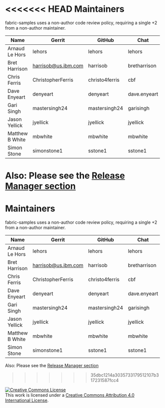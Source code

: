 <<<<<<< HEAD
Maintainers
===========

fabric-samples uses a non-author code review policy, requiring a single +2 from a non-author maintainer.

| Name                      | Gerrit              | GitHub           | Chat           | email                               |
|---------------------------|---------------------|------------------|----------------|-------------------------------------|
| Arnaud Le Hors            | lehors              | lehors           | lehors         | lehors@us.ibm.com                   |
| Bret Harrison             | harrisob@us.ibm.com | harrisob         | bretharrison   | harrisob@us.ibm.com                |
| Chris Ferris              | ChristopherFerris   | christo4ferris   | cbf            | chris.ferris@gmail.com              |
| Dave Enyeart              | denyeart            | denyeart         | dave.enyeart   | enyeart@us.ibm.com                  |
| Gari Singh                | mastersingh24       | mastersingh24    | garisingh      | gari.r.singh@gmail.com              |
| Jason Yellick             | jyellick            | jyellick         | jyellick       | jyellick@us.ibm.com                 |
| Matthew B White           | mbwhite             | mbwhite          | mbwhite        | whitemat@uk.ibm.com                 |
| Simon Stone               | simonstone1         | sstone1          | sstone1        | sstone1@uk.ibm.com                  |

Also: Please see the [Release Manager section](https://github.com/hyperledger/fabric/blob/master/docs/source/MAINTAINERS.rst)
=======
Maintainers
===========

fabric-samples uses a non-author code review policy, requiring a single +2 from a non-author maintainer.

| Name                      | Gerrit              | GitHub           | Chat           | email                               |
|---------------------------|---------------------|------------------|----------------|-------------------------------------|
| Arnaud Le Hors            | lehors              | lehors           | lehors         | lehors@us.ibm.com                   |
| Bret Harrison             | harrisob@us.ibm.com | harrisob         | bretharrison   | harrisob@us.ibm.com                |
| Chris Ferris              | ChristopherFerris   | christo4ferris   | cbf            | chris.ferris@gmail.com              |
| Dave Enyeart              | denyeart            | denyeart         | dave.enyeart   | enyeart@us.ibm.com                  |
| Gari Singh                | mastersingh24       | mastersingh24    | garisingh      | gari.r.singh@gmail.com              |
| Jason Yellick             | jyellick            | jyellick         | jyellick       | jyellick@us.ibm.com                 |
| Matthew B White           | mbwhite             | mbwhite          | mbwhite        | whitemat@uk.ibm.com                 |
| Simon Stone               | simonstone1         | sstone1          | sstone1        | sstone1@uk.ibm.com                  |

Also: Please see the [Release Manager section](https://github.com/hyperledger/fabric/blob/master/docs/source/MAINTAINERS.rst)
>>>>>>> 35dbc1214a3035733179512107b317231587fcc4

<a rel="license" href="http://creativecommons.org/licenses/by/4.0/"><img alt="Creative Commons License" style="border-width:0" src="https://i.creativecommons.org/l/by/4.0/88x31.png" /></a><br />This work is licensed under a <a rel="license" href="http://creativecommons.org/licenses/by/4.0/">Creative Commons Attribution 4.0 International License</a>.

